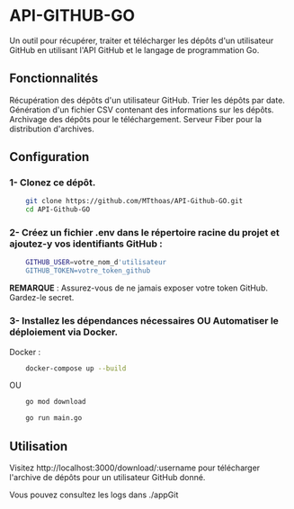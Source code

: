 # API-GITHUB-GO

Un outil pour récupérer, traiter et télécharger les dépôts d'un utilisateur GitHub en utilisant l'API GitHub et le langage de programmation Go.

## Fonctionnalités

Récupération des dépôts d'un utilisateur GitHub.
Trier les dépôts par date.
Génération d'un fichier CSV contenant des informations sur les dépôts.
Archivage des dépôts pour le téléchargement.
Serveur Fiber pour la distribution d'archives.

## Configuration

### 1- Clonez ce dépôt.

```bash
    git clone https://github.com/MTthoas/API-Github-GO.git
    cd API-Github-GO
```

### 2- Créez un fichier .env dans le répertoire racine du projet et ajoutez-y vos identifiants GitHub :


```bash
    GITHUB_USER=votre_nom_d'utilisateur
    GITHUB_TOKEN=votre_token_github
```
**REMARQUE** : Assurez-vous de ne jamais exposer votre token GitHub. Gardez-le secret.


### 3- Installez les dépendances nécessaires OU Automatiser le déploiement via Docker.

Docker :
```bash
    docker-compose up --build
```

OU 

```bash
    go mod download
```

```bash
    go run main.go
```

## Utilisation


Visitez http://localhost:3000/download/:username pour télécharger l'archive de dépôts pour un utilisateur GitHub donné.

Vous pouvez consultez les logs dans ./appGit

